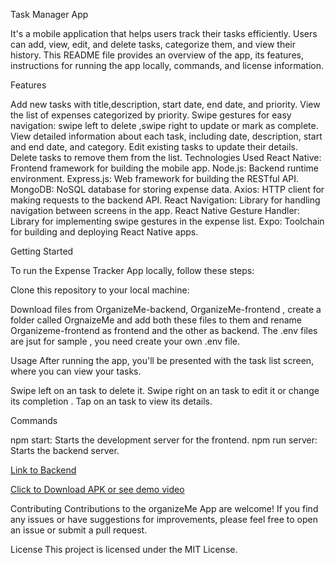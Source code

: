 Task Manager App

It's a mobile application that helps users track their tasks efficiently. Users can add, view, edit, and delete tasks, categorize them, and view their  history. This README file provides an overview of the app, its features, instructions for running the app locally, commands, and license information.

Features

Add new tasks with title,description, start date, end date, and priority.
View the list of expenses categorized by priority.
Swipe gestures for easy navigation: swipe left to delete ,swipe right to update or mark as complete.
View detailed information about each task, including date, description, start and end date, and category.
Edit existing tasks to update their details.
Delete tasks to remove them from the list.
Technologies Used
React Native: Frontend framework for building the mobile app.
Node.js: Backend runtime environment.
Express.js: Web framework for building the RESTful API.
MongoDB: NoSQL database for storing expense data.
Axios: HTTP client for making requests to the backend API.
React Navigation: Library for handling navigation between screens in the app.
React Native Gesture Handler: Library for implementing swipe gestures in the expense list.
Expo: Toolchain for building and deploying React Native apps.

Getting Started

To run the Expense Tracker App locally, follow these steps:

Clone this repository to your local machine:

Download files from OrganizeMe-backend, OrganizeMe-frontend , create a folder called OrgnaizeMe and add both these files to them and rename Organizeme-frontend as frontend and the other as backend. The .env files are jsut for sample , you need create your own .env file.


Usage
After running the app, you'll be presented with the task list screen, where you can view your tasks.

Swipe left on an task to delete it.
Swipe right on an task to edit it or change its completion .
Tap on an task to view its details.

Commands

npm start: Starts the development server for the frontend.
npm run server: Starts the backend server.

[Link to Backend](https://github.com/underthenightsky/OrganizeMe-backend)

[Click to Download APK or see demo video
](https://drive.google.com/drive/u/0/folders/1qwcLCHBTC6Afp8Sehn_nKp2z-VlWN_os)

Contributing
Contributions to the organizeMe App are welcome! If you find any issues or have suggestions for improvements, please feel free to open an issue or submit a pull request.

License
This project is licensed under the MIT License.
